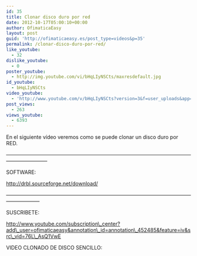 ```yaml
---
id: 35
title: Clonar disco duro por red
date: 2012-10-17T05:00:10+00:00
author: OfimaticaEasy
layout: post
guid: 'http://ofimaticaeasy.es/post_type=videos&p=35'
permalink: /clonar-disco-duro-por-red/
like_youtube:
  - 32
dislike_youtube:
  - 0
poster_youtube:
  - http://img.youtube.com/vi/bHqLIyNSCts/maxresdefault.jpg
id_youtube:
  - bHqLIyNSCts
video_youtube:
  - 'http://www.youtube.com/v/bHqLIyNSCts?version=3&f=user_uploads&app=youtube_gdata'
post_views:
  - 263
views_youtube:
  - 6393
---
```

En el siguiente vídeo veremos como se puede clonar un disco duro por RED.

&#8212;&#8212;&#8212;&#8212;&#8212;&#8212;&#8212;&#8212;&#8212;&#8212;&#8212;&#8212;&#8212;&#8212;&#8212;&#8212;&#8212;&#8212;&#8212;&#8212;&#8212;&#8212;&#8212;&#8212;&#8212;&#8212;&#8212;&#8212;&#8212;&#8212;&#8212;&#8212;&#8212;&#8212;&#8212;&#8212;&#8212;&#8212;&#8212;&#8212;&#8212;&#8212;&#8212;&#8212;

SOFTWARE:

http://drbl.sourceforge.net/download/

&#8212;&#8212;&#8212;&#8212;&#8212;&#8212;&#8212;&#8212;&#8212;&#8212;&#8212;&#8212;&#8212;&#8212;&#8212;&#8212;&#8212;&#8212;&#8212;&#8212;&#8212;&#8212;&#8212;&#8212;&#8212;&#8212;&#8212;&#8212;&#8212;&#8212;&#8212;&#8212;&#8212;&#8212;&#8212;&#8212;&#8212;&#8212;&#8212;&#8212;&#8212;&#8212;&#8211;

SUSCRIBETE:

http://www.youtube.com/subscription\_center?add\_user=ofimaticaeasy&annotation\_id=annotation\_452485&feature=iv&src\_vid=76L\_AsQ1VwE

VIDEO CLONADO DE DISCO SENCILLO: